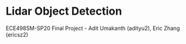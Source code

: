 # Lidar Object Detection

ECE498SM-SP20 Final Project - Adit Umakanth (adityu2), Eric Zhang (ericsz2)
